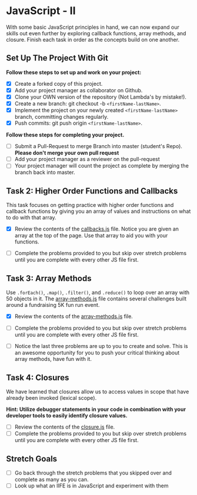 
# JavaScript - II

With some basic JavaScript principles in hand, we can now expand our skills out even further by exploring callback functions, array methods, and closure.  Finish each task in order as the concepts build on one another.

## Set Up The Project With Git

**Follow these steps to set up and work on your project:**

* [x] Create a forked copy of this project.
* [x] Add your project manager as collaborator on Github.
* [x] Clone your OWN version of the repository (Not Lambda's by mistake!).
* [x] Create a new branch: git checkout -b `<firstName-lastName>`.
* [x] Implement the project on your newly created `<firstName-lastName>` branch, committing changes regularly.
* [x] Push commits: git push origin `<firstName-lastName>`.

**Follow these steps for completing your project.**

* [ ] Submit a Pull-Request to merge <firstName-lastName> Branch into master (student's  Repo). **Please don't merge your own pull request**
* [ ] Add your project manager as a reviewer on the pull-request
* [ ] Your project manager will count the project as complete by merging the branch back into master.

## Task 2: Higher Order Functions and Callbacks

This task focuses on getting practice with higher order functions and callback functions by giving you an array of values and instructions on what to do with that array.

* [x] Review the contents of the [callbacks.js](assignments/callbacks.js) file.  Notice you are given an array at the top of the page.  Use that array to aid you with your functions.

* [ ] Complete the problems provided to you but skip over stretch problems until you are complete with every other JS file first.

## Task 3: Array Methods

Use `.forEach()`, `.map()`, `.filter()`, and `.reduce()` to loop over an array with 50 objects in it. The [array-methods.js](assignments/array-methods.js) file contains several challenges built around a fundraising 5K fun run event.

* [x] Review the contents of the [array-methods.js](assignments/array-methods.js) file.  

* [ ] Complete the problems provided to you but skip over stretch problems until you are complete with every other JS file first.

* [ ] Notice the last three problems are up to you to create and solve.  This is an awesome opportunity for you to push your critical thinking about array methods, have fun with it.

## Task 4: Closures

We have learned that closures allow us to access values in scope that have already been invoked (lexical scope).  

**Hint: Utilize debugger statements in your code in combination with your developer tools to easily identify closure values.**

* [ ] Review the contents of the [closure.js](assignments/closure.js) file.  
* [ ] Complete the problems provided to you but skip over stretch problems until you are complete with every other JS file first.

## Stretch Goals

* [ ] Go back through the stretch problems that you skipped over and complete as many as you can.
* [ ] Look up what an IIFE is in JavaScript and experiment with them